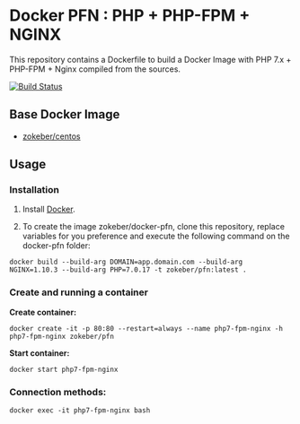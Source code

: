 # Docker PFN : PHP + PHP-FPM + NGINX

This repository contains a Dockerfile to build a Docker Image with PHP 7.x + PHP-FPM + Nginx compiled from the sources.

[![Build Status](https://travis-ci.org/zokeber/docker-pfn.svg?branch=master)](https://travis-ci.org/zokeber/docker-pfn)

## Base Docker Image

* [zokeber/centos](https://registry.hub.docker.com/u/zokeber/centos/)

## Usage

### Installation

1. Install [Docker](https://www.docker.com/).

2. To create the image zokeber/docker-pfn, clone this repository, replace variables for you preference and execute the following command on the docker-pfn folder:

`docker build --build-arg DOMAIN=app.domain.com --build-arg NGINX=1.10.3 --build-arg PHP=7.0.17 -t zokeber/pfn:latest .`

### Create and running a container

**Create container:**

```
docker create -it -p 80:80 --restart=always --name php7-fpm-nginx -h php7-fpm-nginx zokeber/pfn
```

**Start container:**

```
docker start php7-fpm-nginx
```

### Connection methods:

`docker exec -it php7-fpm-nginx bash`

